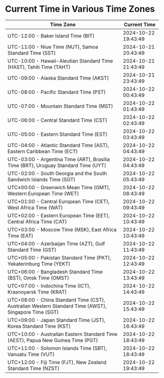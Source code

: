# Current Time in Various Time Zones

| Time Zone | Current Time |
|-----------|--------------|
| UTC-12:00 - Baker Island Time (BIT) | 2024-10-22 19:43:49 |
| UTC-11:00 - Niue Time (NUT), Samoa Standard Time (SST) | 2024-10-21 20:43:49 |
| UTC-10:00 - Hawaii-Aleutian Standard Time (HAST), Tahiti Time (TAHT) | 2024-10-21 21:43:49 |
| UTC-09:00 - Alaska Standard Time (AKST) | 2024-10-21 23:43:49 |
| UTC-08:00 - Pacific Standard Time (PST) | 2024-10-22 00:43:49 |
| UTC-07:00 - Mountain Standard Time (MST) | 2024-10-22 01:43:49 |
| UTC-06:00 - Central Standard Time (CST) | 2024-10-22 02:43:49 |
| UTC-05:00 - Eastern Standard Time (EST) | 2024-10-22 03:43:49 |
| UTC-04:00 - Atlantic Standard Time (AST), Eastern Caribbean Time (ECT) | 2024-10-22 04:43:49 |
| UTC-03:00 - Argentina Time (ART), Brasília Time (BRT), Uruguay Standard Time (UYT) | 2024-10-22 04:43:49 |
| UTC-02:00 - South Georgia and the South Sandwich Islands Time (SGT) | 2024-10-22 05:43:49 |
| UTC±00:00 - Greenwich Mean Time (GMT), Western European Time (WET) | 2024-10-22 08:43:49 |
| UTC+01:00 - Central European Time (CET), West Africa Time (WAT) | 2024-10-22 09:43:49 |
| UTC+02:00 - Eastern European Time (EET), Central Africa Time (CAT) | 2024-10-22 10:43:49 |
| UTC+03:00 - Moscow Time (MSK), East Africa Time (EAT) | 2024-10-22 10:43:49 |
| UTC+04:00 - Azerbaijan Time (AZT), Gulf Standard Time (GST) | 2024-10-22 11:43:49 |
| UTC+05:00 - Pakistan Standard Time (PKT), Yekaterinburg Time (YEKT) | 2024-10-22 12:43:49 |
| UTC+06:00 - Bangladesh Standard Time (BST), Omsk Time (OMST) | 2024-10-22 13:43:49 |
| UTC+07:00 - Indochina Time (ICT), Krasnoyarsk Time (KRAT) | 2024-10-22 14:43:49 |
| UTC+08:00 - China Standard Time (CST), Australian Western Standard Time (AWST), Singapore Time (SGT) | 2024-10-22 15:43:49 |
| UTC+09:00 - Japan Standard Time (JST), Korea Standard Time (KST) | 2024-10-22 16:43:49 |
| UTC+10:00 - Australian Eastern Standard Time (AEST), Papua New Guinea Time (PGT) | 2024-10-22 18:43:49 |
| UTC+11:00 - Solomon Islands Time (SBT), Vanuatu Time (VUT) | 2024-10-22 18:43:49 |
| UTC+12:00 - Fiji Time (FJT), New Zealand Standard Time (NZST) | 2024-10-22 19:43:49 |

